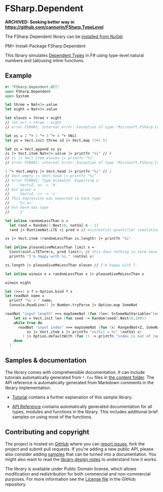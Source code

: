 FSharp.Dependent
======================

**ARCHIVED: Seeking better way in https://github.com/cannorin/FSharp.TypeLevel**

The FSharp.Dependent library can be [installed from NuGet](ttps://nuget.org/packages/FSharp.Dependent)

  PM> Install-Package FSharp.Dependent

This library simulates [Dependent Types](https://en.m.wikipedia.org/wiki/Dependent_type) in F# using type-level natural numbers and (ab)using inline functions.

Example
-------

```fsharp
#r "FSharp.Dependent.dll"
open FSharp.Dependent
open System

let three = Nat<3>.value
let eight = Nat<8>.value

let eleven = three + eight
// let err = three - eight
// error FS0001: internal error: Exception of type 'Microsoft.FSharp.Compiler.ConstraintSolver+LocallyAbortOperationThatFailsToResolveOverload' was thrown.

let xs = 1 ^+ 2 ^+ 3 ^+ 4 ^+ VNil
let ys = Vect.init three id |> Vect.map ((+) 5)

let zs = Vect.append xs ys
zs |> Vect.item Nat<5>.value |> printfn "%i" // 6
// zs |> Vect.item eleven |> printfn "%i"
// error FS0001: internal error: Exception of type 'Microsoft.FSharp.Compiler.ConstraintSolver+LocallyAbortOperationThatFailsToResolveOverload' was thrown.

1 ^+ Vect.empty |> Vect.head |> printfn "%i" // 1
// Vect.empty |> Vect.head |> printfn "%i"
// error FS0001: Type mismatch. Expecting a
//    'Vect<Z,'a> -> 'b'
// but given a
//    'Vect<Z,'c> -> 'c'
// This expression was expected to have type
//    'S<'a>'
// but here has type
//    'Z'

let inline randomLessThan n =
  let rand = Random().Next(0, natVal n - 1)
  rand |> RuntimeNat.LTE <| pred n // existential quantifier simulation

zs |> Vect.item (randomLessThan zs.length) |> printfn "%i"

let inline pleaseGiveMeLessThan limit x =
  Constraint.LTETerm(x, pred limit); // this does nothing in term-level but adds a constraint in type level, here abuses F#'s constraint solver!
  printfn "I'm happy with %i." (natVal x)

zs.length |> pleaseGiveMeLessThan eleven // I'm happy with 7.

let inline winwin x = randomLessThan x |> pleaseGiveMeLessThan x

winwin eight

let (>>=) x f = Option.bind f x
let readNat name =
  printf "%s > " name;
  Console.ReadLine() |> Number.tryParse |> Option.map SomeNat

readNat "input length" >>= mapSomeNat (fun (len: S<SomeNatVariable<"length">>) ->
    let xs = Vect.init len (fun seed -> Random(seed).Next(0,100))
    while true do
      readNat "input index" >>= mapSomeNat (fun (x: RangedNat<Z, SomeNatVariable<"length">>) ->
          xs |> Vect.item x |> printfn "xs[%i] = %i" (natVal x)
        ) |> Option.defaultWith (fun () -> printfn "index is out of range!")
    done
  )

```

Samples & documentation
-----------------------

The library comes with comprehensible documentation. 
It can include tutorials automatically generated from `*.fsx` files in [the content folder][content]. 
The API reference is automatically generated from Markdown comments in the library implementation.

 * [Tutorial](tutorial.html) contains a further explanation of this sample library.

 * [API Reference](reference/index.html) contains automatically generated documentation for all types, modules
   and functions in the library. This includes additional brief samples on using most of the
   functions.
 
Contributing and copyright
--------------------------

The project is hosted on [GitHub][gh] where you can [report issues][issues], fork 
the project and submit pull requests. If you're adding a new public API, please also 
consider adding [samples][content] that can be turned into a documentation. You might
also want to read the [library design notes][readme] to understand how it works.

The library is available under Public Domain license, which allows modification and 
redistribution for both commercial and non-commercial purposes. For more information see the 
[License file][license] in the GitHub repository. 

  [content]: https://github.com/cannorin/FSharp.Dependent/tree/master/docs/content
  [gh]: https://github.com/cannorin/FSharp.Dependent
  [issues]: https://github.com/cannorin/FSharp.Dependent/issues
  [readme]: https://github.com/cannorin/FSharp.Dependent/blob/master/README.md
  [license]: https://github.com/cannorin/FSharp.Dependent/blob/master/LICENSE.txt
